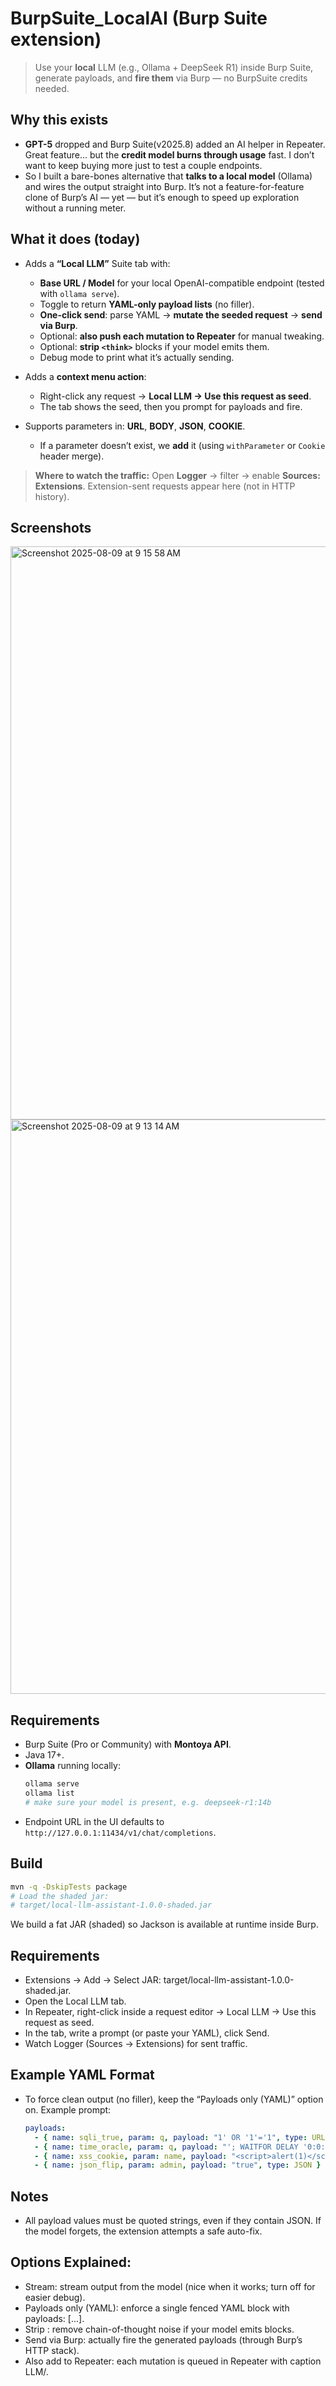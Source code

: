 # BurpSuite_LocalAI (Burp Suite extension)

> Use your **local** LLM (e.g., Ollama + DeepSeek R1) inside Burp Suite, generate payloads, and **fire them** via Burp — no BurpSuite credits needed.

## Why this exists

- **GPT-5** dropped and Burp Suite(v2025.8) added an AI helper in Repeater. Great feature… but the **credit model burns through usage** fast. I don’t want to keep buying more just to test a couple endpoints.
- So I built a bare-bones alternative that **talks to a local model** (Ollama) and wires the output straight into Burp. It’s not a feature-for-feature clone of Burp’s AI — yet — but it’s enough to speed up exploration without a running meter.

## What it does (today)

- Adds a **“Local LLM”** Suite tab with:
  - **Base URL / Model** for your local OpenAI-compatible endpoint (tested with `ollama serve`).
  - Toggle to return **YAML-only payload lists** (no filler).
  - **One-click send**: parse YAML → **mutate the seeded request** → **send via Burp**.
  - Optional: **also push each mutation to Repeater** for manual tweaking.
  - Optional: **strip `<think>`** blocks if your model emits them.
  - Debug mode to print what it’s actually sending.

- Adds a **context menu action**:
  - Right-click any request → **Local LLM → Use this request as seed**.
  - The tab shows the seed, then you prompt for payloads and fire.

- Supports parameters in: **URL**, **BODY**, **JSON**, **COOKIE**.
  - If a parameter doesn’t exist, we **add** it (using `withParameter` or `Cookie` header merge).

> **Where to watch the traffic:** Open **Logger** → filter → enable **Sources: Extensions**. Extension-sent requests appear here (not in HTTP history).

## Screenshots

<img width="1512" height="917" alt="Screenshot 2025-08-09 at 9 15 58 AM" src="https://github.com/user-attachments/assets/734077e5-de11-413a-be49-f673774d7fbc" />

<img width="1512" height="919" alt="Screenshot 2025-08-09 at 9 13 14 AM" src="https://github.com/user-attachments/assets/12b483fc-dd34-4ed6-9c51-c5ce52dfeb78" />


## Requirements

- Burp Suite (Pro or Community) with **Montoya API**.
- Java 17+.
- **Ollama** running locally:  
  ```bash
  ollama serve
  ollama list
  # make sure your model is present, e.g. deepseek-r1:14b
- Endpoint URL in the UI defaults to `http://127.0.0.1:11434/v1/chat/completions`.

## Build

  ```bash
  mvn -q -DskipTests package
  # Load the shaded jar:
  # target/local-llm-assistant-1.0.0-shaded.jar
  ```
We build a fat JAR (shaded) so Jackson is available at runtime inside Burp.


## Requirements

- Extensions → Add → Select JAR: target/local-llm-assistant-1.0.0-shaded.jar.
- Open the Local LLM tab.
- In Repeater, right-click inside a request editor → Local LLM → Use this request as seed.
- In the tab, write a prompt (or paste your YAML), click Send.
- Watch Logger (Sources → Extensions) for sent traffic.


## Example YAML Format

- To force clean output (no filler), keep the “Payloads only (YAML)” option on. Example prompt:
  ```yaml
  payloads:
    - { name: sqli_true, param: q, payload: "1' OR '1'='1", type: URL }
    - { name: time_oracle, param: q, payload: "'; WAITFOR DELAY '0:0:05'--", type: URL }
    - { name: xss_cookie, param: name, payload: "<script>alert(1)</script>", type: COOKIE }
    - { name: json_flip, param: admin, payload: "true", type: JSON }
  ```
  

## Notes

- All payload values must be quoted strings, even if they contain JSON.
If the model forgets, the extension attempts a safe auto-fix.


## Options Explained:

- Stream: stream output from the model (nice when it works; turn off for easier debug).
- Payloads only (YAML): enforce a single fenced YAML block with payloads: [...].
- Strip <think>: remove chain-of-thought noise if your model emits <think> blocks.
- Send via Burp: actually fire the generated payloads (through Burp’s HTTP stack).
- Also add to Repeater: each mutation is queued in Repeater with caption LLM/<name>.
